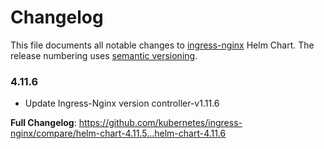 # Changelog

This file documents all notable changes to [ingress-nginx](https://github.com/kubernetes/ingress-nginx) Helm Chart. The release numbering uses [semantic versioning](http://semver.org).

### 4.11.6

* Update Ingress-Nginx version controller-v1.11.6

**Full Changelog**: https://github.com/kubernetes/ingress-nginx/compare/helm-chart-4.11.5...helm-chart-4.11.6
